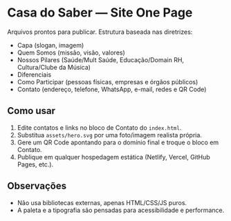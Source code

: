 
# Casa do Saber — Site One Page
Arquivos prontos para publicar. Estrutura baseada nas diretrizes:
- Capa (slogan, imagem)
- Quem Somos (missão, visão, valores)
- Nossos Pilares (Saúde/Mult Saúde, Educação/Domain RH, Cultura/Clube da Música)
- Diferenciais
- Como Participar (pessoas físicas, empresas e órgãos públicos)
- Contato (endereço, telefone, WhatsApp, e-mail, redes e QR Code)

## Como usar
1. Edite contatos e links no bloco de Contato do `index.html`.
2. Substitua `assets/hero.svg` por uma foto/imagem realista própria.
3. Gere um QR Code apontando para o domínio final e troque o bloco em Contato.
4. Publique em qualquer hospedagem estática (Netlify, Vercel, GitHub Pages, etc.).

## Observações
- Não usa bibliotecas externas, apenas HTML/CSS/JS puros.
- A paleta e a tipografia são pensadas para acessibilidade e performance.
